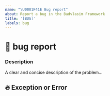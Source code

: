 ```yaml
---
name: "\U0001F41E Bug report"
about: Report a bug in the Badvlasim Framework
title: '[BUG]'
labels: bug
---
```


<!--🔅🔅🔅🔅🔅🔅🔅🔅🔅🔅🔅🔅🔅🔅🔅🔅🔅🔅🔅🔅🔅🔅🔅🔅🔅🔅🔅🔅🔅🔅🔅

Oh hi there! 😄

To expedite issue processing please search open and closed issues before submitting a new one.
Existing issues often contain information about workarounds, resolution, or progress updates.

🔅🔅🔅🔅🔅🔅🔅🔅🔅🔅🔅🔅🔅🔅🔅🔅🔅🔅🔅🔅🔅🔅🔅🔅🔅🔅🔅🔅🔅🔅🔅🔅🔅-->

# 🐞 bug report

### Description

<!-- ✍️--> A clear and concise description of the problem...

## 🔥 Exception or Error

<pre><code>
<!-- If the issue is accompanied by an exception or an error, please share it below: -->
<!-- ✍️-->

</code></pre>

